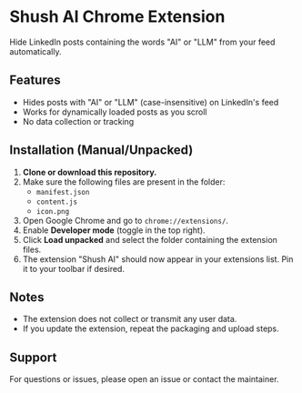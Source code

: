 # Shush AI Chrome Extension

Hide LinkedIn posts containing the words "AI" or "LLM" from your feed automatically.

## Features

- Hides posts with "AI" or "LLM" (case-insensitive) on LinkedIn's feed
- Works for dynamically loaded posts as you scroll
- No data collection or tracking

## Installation (Manual/Unpacked)

1. **Clone or download this repository.**
2. Make sure the following files are present in the folder:
   - `manifest.json`
   - `content.js`
   - `icon.png`
3. Open Google Chrome and go to `chrome://extensions/`.
4. Enable **Developer mode** (toggle in the top right).
5. Click **Load unpacked** and select the folder containing the extension files.
6. The extension "Shush AI" should now appear in your extensions list. Pin it to your toolbar if desired.

## Notes

- The extension does not collect or transmit any user data.
- If you update the extension, repeat the packaging and upload steps.

## Support

For questions or issues, please open an issue or contact the maintainer.
